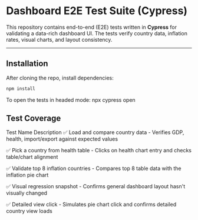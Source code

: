 # Dashboard E2E Test Suite (Cypress)

This repository contains end-to-end (E2E) tests written in **Cypress** for validating a data-rich dashboard UI. The tests verify country data, inflation rates, visual charts, and layout consistency.

---

## Installation

After cloning the repo, install dependencies:

```bash
npm install
```
To open the tests in headed mode:
npx cypress open

## Test Coverage
Test Name	Description
✅ Load and compare country data  -	Verifies GDP, health, import/export against expected values

✅ Pick a country from health table  -  Clicks on health chart entry and checks table/chart alignment

✅ Validate top 8 inflation countries  -  Compares top 8 table data with the inflation pie chart

✅ Visual regression snapshot  -  Confirms general dashboard layout hasn't visually changed

✅ Detailed view click  -  Simulates pie chart click and confirms detailed country view loads



